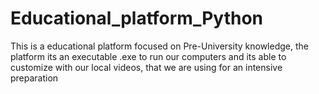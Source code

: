 # Educational_platform_Python
This is a educational platform focused on Pre-University knowledge, the platform its an executable .exe to run our computers and its able to customize with our local videos, that we are using for an intensive preparation
